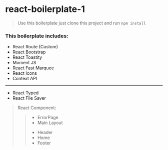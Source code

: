 # react-boilerplate-1

> Use this boilerplate just clone this project and run `npm install`

### This boilerplate includes:

* React Route (Custom)
* React Bootstrap
* React Toastity
* Moment JS
* React Fast Marquee
* React Icons
* Context API
--------------------
* React Typed
* React File Saver

> React Component:
>> - ErrorPage
>> - Main Layout
>> + Header
>> + Home
>> + Footer
